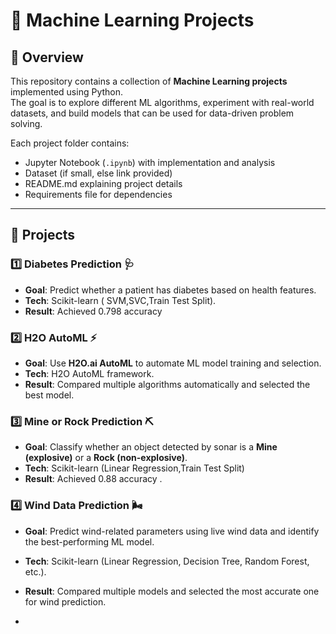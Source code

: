 # 🤖 Machine Learning Projects  

## 📌 Overview  
This repository contains a collection of **Machine Learning projects** implemented using Python.  
The goal is to explore different ML algorithms, experiment with real-world datasets, and build models that can be used for data-driven problem solving.  

Each project folder contains:  
- Jupyter Notebook (`.ipynb`) with implementation and analysis  
- Dataset (if small, else link provided)  
- README.md explaining project details  
- Requirements file for dependencies

---

## 📂 Projects  

### 1️⃣ Diabetes Prediction 🩺  
- **Goal**: Predict whether a patient has diabetes based on health features.  
- **Tech**: Scikit-learn ( SVM,SVC,Train Test Split).  
- **Result**: Achieved 0.798 accuracy

### 2️⃣ H2O AutoML ⚡  
- **Goal**: Use **H2O.ai AutoML** to automate ML model training and selection.  
- **Tech**: H2O AutoML framework.  
- **Result**: Compared multiple algorithms automatically and selected the best model.

### 3️⃣ Mine or Rock Prediction ⛏️  
- **Goal**: Classify whether an object detected by sonar is a **Mine (explosive)** or a **Rock (non-explosive)**.  
- **Tech**: Scikit-learn (Linear Regression,Train Test Split)
- **Result**: Achieved 0.88 accuracy .

### 4️⃣ Wind Data Prediction 🌬️  
- **Goal**: Predict wind-related parameters using live wind data and identify the best-performing ML model.  
- **Tech**: Scikit-learn (Linear Regression, Decision Tree, Random Forest, etc.).  
- **Result**: Compared multiple models and selected the most accurate one for wind prediction.

- 
